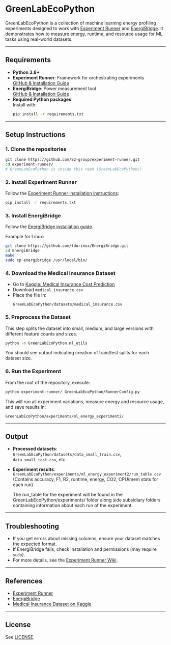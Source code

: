 # GreenLabEcoPython

GreenLabEcoPython is a collection of machine learning energy profiling experiments designed to work with [Experiment Runner](https://github.com/S2-group/experiment-runner) and [EnergiBridge](https://github.com/tdurieux/EnergiBridge). It demonstrates how to measure energy, runtime, and resource usage for ML tasks using real-world datasets.

---

## Requirements

- **Python 3.8+**
- **Experiment Runner**: Framework for orchestrating experiments  
  [GitHub & Installation Guide](https://github.com/S2-group/experiment-runner)
- **EnergiBridge**: Power measurement tool  
  [GitHub & Installation Guide](https://github.com/tdurieux/EnergiBridge)
- **Required Python packages**:  
  Install with:
  ```sh
  pip install -r requirements.txt
  ```

---

## Setup Instructions

### 1. Clone the repositories

```sh
git clone https://github.com/S2-group/experiment-runner.git
cd experiment-runner/
# GreenLabEcoPython is inside this repo (GreenLabEcoPython/)
```

### 2. Install Experiment Runner

Follow the [Experiment Runner installation instructions](https://github.com/S2-group/experiment-runner#requirements):

```sh
pip install -r requirements.txt
```

### 3. Install EnergiBridge

Follow the [EnergiBridge installation guide](https://github.com/tdurieux/EnergiBridge#installation).

Example for Linux:
```sh
git clone https://github.com/tdurieux/EnergiBridge.git
cd EnergiBridge
make
sudo cp energibridge /usr/local/bin/
```

### 4. Download the Medical Insurance Dataset

- Go to [Kaggle: Medical Insurance Cost Prediction](https://www.kaggle.com/datasets/mohankrishnathalla/medical-insurance-cost-prediction?select=medical_insurance.csv)
- Download `medical_insurance.csv`
- Place the file in:
  ```
  GreenLabEcoPython/datasets/medical_insurance.csv
  ```

### 5. Preprocess the Dataset

This step splits the dataset into small, medium, and large versions with different feature counts and sizes.

```sh
python -m GreenLabEcoPython.ml_utils
```

You should see output indicating creation of train/test splits for each dataset size.

### 6. Run the Experiment

From the root of the repository, execute:

```sh
python experiment-runner/ GreenLabEcoPython/RunnerConfig.py
```

This will run all experiment variations, measure energy and resource usage, and save results in:

```
GreenLabEcoPython/experiments/ml_energy_experiment2/
```

---

## Output

- **Processed datasets**:  
  `GreenLabEcoPython/datasets/data_small_train.csv`, `data_small_test.csv`, etc.
- **Experiment results**:  
  `GreenLabEcoPython/experiments/ml_energy_experiment2/run_table.csv`  
  (Contains accuracy, F1, R2, runtime, energy, CO2, CPU/mem stats for each run)

  The run_table for the experiment will be found in the GreenLabEcoPython/experiments/ folder along side subsidiary folders containing information about each run of the experiment.

---

## Troubleshooting

- If you get errors about missing columns, ensure your dataset matches the expected format.
- If EnergiBridge fails, check installation and permissions (may require `sudo`).
- For more details, see the [Experiment Runner Wiki](https://github.com/S2-group/experiment-runner/wiki).

---

## References

- [Experiment Runner](https://github.com/S2-group/experiment-runner)
- [EnergiBridge](https://github.com/tdurieux/EnergiBridge)
- [Medical Insurance Dataset on Kaggle](https://www.kaggle.com/datasets/mohankrishnathalla/medical-insurance-cost-prediction?select=medical_insurance.csv)

---

## License

See [LICENSE](LICENSE).